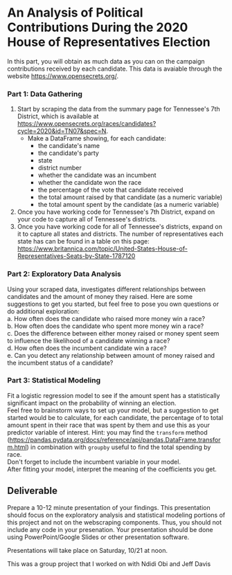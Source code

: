 # An Analysis of Political Contributions During the 2020 House of Representatives Election

In this part, you will obtain as much data as you can on the campaign contributions received by each candidate. This data is avaiable through the website https://www.opensecrets.org/.

### Part 1: Data Gathering
1. Start by scraping the data from the summary page for Tennessee's 7th District, which is available at https://www.opensecrets.org/races/candidates?cycle=2020&id=TN07&spec=N.
    * Make a DataFrame showing, for each candidate:
        * the candidate's name
        * the candidate's party
        * state
        * district number
        * whether the candidate was an incumbent
        * whether the candidate won the race
        * the percentage of the vote that candidate received
        * the total amount raised by that candidate (as a numeric variable)
        * the total amount spent by the candidate (as a numeric variable)
2. Once you have working code for Tennessee's 7th District, expand on your code to capture all of Tennessee's districts.
3. Once you have working code for all of Tennessee's districts, expand on it to capture all states and districts. The number of representatives each state has can be found in a table on this page: https://www.britannica.com/topic/United-States-House-of-Representatives-Seats-by-State-1787120

### Part 2: Exploratory Data Analysis
Using your scraped data, investigates different relationships between candidates and the amount of money they raised. Here are some suggestions to get you started, but feel free to pose you own questions or do additional exploration:  
    a. How often does the candidate who raised more money win a race?  
    b. How often does the candidate who spent more money win a race?  
    c. Does the difference between either money raised or money spent seem to influence the likelihood of a candidate winning a race?  
    d. How often does the incumbent candidate win a race?  
    e. Can you detect any relationship between amount of money raised and the incumbent status of a candidate?

### Part 3: Statistical Modeling
Fit a logistic regression model to see if the amount spent has a statistically significant impact on the probability of winning an election.  
Feel free to brainstorm ways to set up your model, but a suggestion to get started would be to calculate, for each candidate, the percentage of to total amount spent in their race that was spent by them and use this as your predictor variable of interest. Hint: you may find the `transform` method (https://pandas.pydata.org/docs/reference/api/pandas.DataFrame.transform.html) in combination with `groupby` useful to find the total spending by race.  
Don't forget to include the incumbent variable in your model.  
After fitting your model, interpret the meaning of the coefficients you get.  


## Deliverable

Prepare a 10-12 minute presentation of your findings. This presentation should focus on the exploratory analysis and statistical modeling portions of this project and not on the webscraping components. Thus, you should not include any code in your presenation. Your presentation should be done using PowerPoint/Google Slides or other presentation software.

Presentations will take place on Saturday, 10/21 at noon.

This was a group project that I worked on with Ndidi Obi and Jeff Davis
